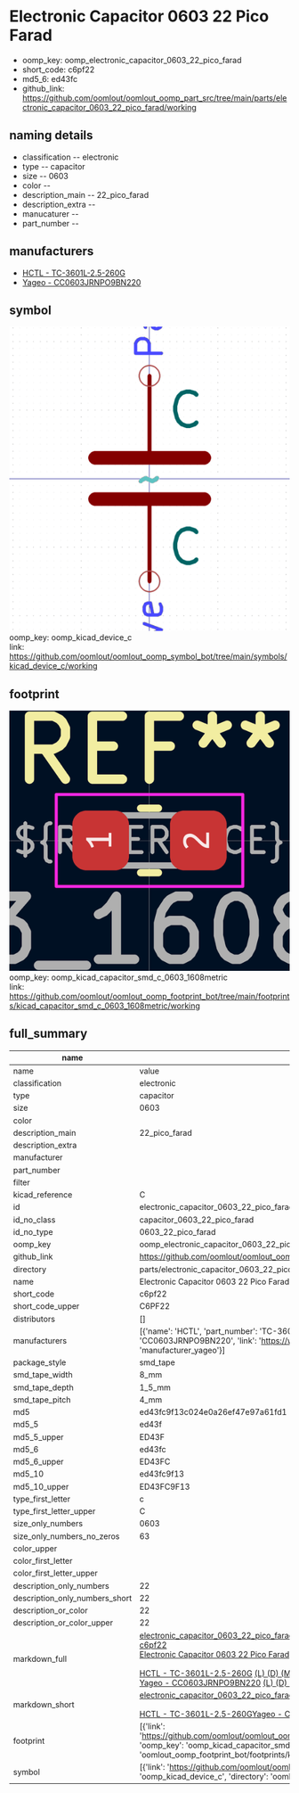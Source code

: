 # Electronic Capacitor 0603 22 Pico Farad

  
* oomp_key: oomp_electronic_capacitor_0603_22_pico_farad 
* short_code: c6pf22
* md5_6: ed43fc  
* github_link: https://github.com/oomlout/oomlout_oomp_part_src/tree/main/parts/electronic_capacitor_0603_22_pico_farad/working  
## naming details
* classification -- electronic
* type -- capacitor
* size -- 0603
* color -- 
* description_main -- 22_pico_farad
* description_extra -- 
* manucaturer -- 
* part_number -- 


## manufacturers
* [HCTL - TC-3601L-2.5-260G]()  
* [Yageo - CC0603JRNPO9BN220](https://www.yageo.com/en/Chart/Download/pdf/CC0603JRNPO9BN220)  

## symbol

![](symbol/0/working/working_600.png)  
oomp_key: oomp_kicad_device_c  
link: https://github.com/oomlout/oomlout_oomp_symbol_bot/tree/main/symbols/kicad_device_c/working  

## footprint

![](footprint/0/working/working_600.png)  
oomp_key: oomp_kicad_capacitor_smd_c_0603_1608metric  
link: https://github.com/oomlout/oomlout_oomp_footprint_bot/tree/main/footprints/kicad_capacitor_smd_c_0603_1608metric/working  

## full_summary
| name | value | 
| --- | --- | 
| name | value | 
| classification | electronic | 
| type | capacitor | 
| size | 0603 | 
| color |  | 
| description_main | 22_pico_farad | 
| description_extra |  | 
| manufacturer |  | 
| part_number |  | 
| filter |  | 
| kicad_reference | C | 
| id | electronic_capacitor_0603_22_pico_farad | 
| id_no_class | capacitor_0603_22_pico_farad | 
| id_no_type | 0603_22_pico_farad | 
| oomp_key | oomp_electronic_capacitor_0603_22_pico_farad | 
| github_link | https://github.com/oomlout/oomlout_oomp_part_src/tree/main/parts/electronic_capacitor_0603_22_pico_farad/working | 
| directory | parts/electronic_capacitor_0603_22_pico_farad | 
| name | Electronic Capacitor 0603 22 Pico Farad | 
| short_code | c6pf22 | 
| short_code_upper | C6PF22 | 
| distributors | [] | 
| manufacturers | [{'name': 'HCTL', 'part_number': 'TC-3601L-2.5-260G', 'link': '', 'id': 'manufacturer_hctl'}, {'name': 'Yageo', 'part_number': 'CC0603JRNPO9BN220', 'link': 'https://www.yageo.com/en/Chart/Download/pdf/CC0603JRNPO9BN220', 'id': 'manufacturer_yageo'}] | 
| package_style | smd_tape | 
| smd_tape_width | 8_mm | 
| smd_tape_depth | 1_5_mm | 
| smd_tape_pitch | 4_mm | 
| md5 | ed43fc9f13c024e0a26ef47e97a61fd1 | 
| md5_5 | ed43f | 
| md5_5_upper | ED43F | 
| md5_6 | ed43fc | 
| md5_6_upper | ED43FC | 
| md5_10 | ed43fc9f13 | 
| md5_10_upper | ED43FC9F13 | 
| type_first_letter | c | 
| type_first_letter_upper | C | 
| size_only_numbers | 0603 | 
| size_only_numbers_no_zeros | 63 | 
| color_upper |  | 
| color_first_letter |  | 
| color_first_letter_upper |  | 
| description_only_numbers | 22 | 
| description_only_numbers_short | 22 | 
| description_or_color | 22 | 
| description_or_color_upper | 22 | 
| markdown_full | [electronic_capacitor_0603_22_pico_farad](https://github.com/oomlout/oomlout_oomp_part_src/tree/main/parts/electronic_capacitor_0603_22_pico_farad/working)<br>[c6pf22](https://github.com/oomlout/oomlout_oomp_part_src/tree/main/parts/electronic_capacitor_0603_22_pico_farad/working)<br>[Electronic Capacitor 0603 22 Pico Farad](https://github.com/oomlout/oomlout_oomp_part_src/tree/main/parts/electronic_capacitor_0603_22_pico_farad/working)<br><br>[HCTL - TC-3601L-2.5-260G]() [(L)  ](https://www.lcsc.com/search?q=TC-3601L-2.5-260G)[(D)  ](https://www.digikey.com/en/products?keywords=TC-3601L-2.5-260G)[(M)  ](https://www.mouser.com/Search/Refine?Keyword=TC-3601L-2.5-260G)[(N)  ](https://www.newark.com/search?st=TC-3601L-2.5-260G)[(SZ)  ](https://so.szlcsc.com/global.html?k=TC-3601L-2.5-260G)<br>[Yageo - CC0603JRNPO9BN220](https://www.yageo.com/en/Chart/Download/pdf/CC0603JRNPO9BN220) [(L)  ](https://www.lcsc.com/search?q=CC0603JRNPO9BN220)[(D)  ](https://www.digikey.com/en/products?keywords=CC0603JRNPO9BN220)[(M)  ](https://www.mouser.com/Search/Refine?Keyword=CC0603JRNPO9BN220)[(N)  ](https://www.newark.com/search?st=CC0603JRNPO9BN220)[(SZ)  ](https://so.szlcsc.com/global.html?k=CC0603JRNPO9BN220)<br> | 
| markdown_short | [electronic_capacitor_0603_22_pico_farad](https://github.com/oomlout/oomlout_oomp_part_src/tree/main/parts/electronic_capacitor_0603_22_pico_farad/working)<br><br>[HCTL - TC-3601L-2.5-260G]()[Yageo - CC0603JRNPO9BN220](https://www.yageo.com/en/Chart/Download/pdf/CC0603JRNPO9BN220) | 
| footprint | [{'link': 'https://github.com/oomlout/oomlout_oomp_footprint_bot/tree/main/foootprntss/kicad_capacitor_smd_c_0603_1608metric', 'oomp_key': 'oomp_kicad_capacitor_smd_c_0603_1608metric', 'directory': 'oomlout_oomp_footprint_bot/footprints/kicad_capacitor_smd_c_0603_1608metric//working/working.kicad_mod'}] | 
| symbol | [{'link': 'https://github.com/oomlout/oomlout_oomp_symbol_bot/tree/main/symbols/kicad_device_c', 'oomp_key': 'oomp_kicad_device_c', 'directory': 'oomlout_oomp_symbol_bot/symbols/kicad_device_c//working/working.kicad_sym'}] | 
